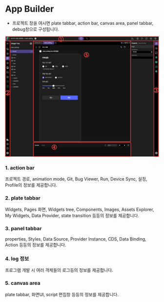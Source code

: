 # App Builder

* 프로젝트 창을 여시면 plate tabbar, action bar, canvas area, panel tabbar, debug창으로 구성됩니다.


![](../assets/menu1.png)


### 1. action bar
프로젝트 경로, animation mode, Git, Bug Viewer, Run, Device Sync, 설정, Profile의 정보를 제공합니다.


### 2. plate tabbar
Widgets, Pages 화면, Widgets tree, Components, Images, Assets Explorer, My Widgets, Data Provider, state transition 등등의 정보를 제공합니다.


### 3. panel tabbar 
properties, Styles, Data Source, Provider Instance, CDS, Data Binding, Action 등등의 정보를 제공합니다.


### 4. log 정보
프로그램 개발 시 여러 객체들의 로그등의 정보를 제공합니다.

### 5. canvas area
plate tabbar, 화면UI, script 편집창 등등의 정보를 제공합니다.